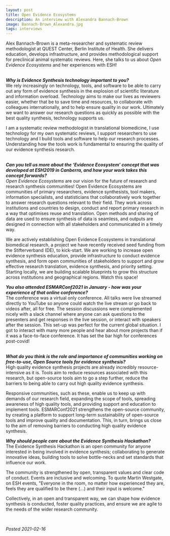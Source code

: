 ```yaml
---
layout: post
title: Open Evidence Ecosystems
description: An interview with Alexandra Bannach-Brown
image: Bannach-Brown_Alexandra.jpg
tags: interviews
---
```

<div class="clearfix">
Alex Bannach-Brown is a meta-researcher and systematic review methodologist at QUEST Center, Berlin Institute of Health. She delivers education, develops infrastructure, and provides methodological support for preclinical animal systematic reviews. Here, she talks to us about <em>Open Evidence Ecosystems</em> and her experiences with ESH!
</div>
<br>

<b><em>Why is Evidence Synthesis technology important to you?</em></b>  
We rely increasingly on technology, tools, and software to be able to carry out any form of evidence synthesis in the explosion of scientific literature and information overload. Technology aims to make our lives as reviewers easier, whether that be to save time and resources, to collaborate with colleagues internationally, and to help ensure quality in our work. Ultimately we want to answer our research questions as quickly as possible with the best quality synthesis, technology supports us.

I am a systematic review methodologist in translational biomedicine, I use technology for my own systematic reviews, I support researchers to use technology and I build tools and software to help our research processes. Understanding how the tools work is fundamental to ensuring the quality of our evidence synthesis research.  
<br>

<b><em>Can you tell us more about the ‘Evidence Ecosystem’ concept that was developed at ESH2019 in Canberra, and how your work takes this concept forwards?</em></b>  
<em>Open Evidence Ecosystems</em> are our vision for the future of research and research synthesis communities! Open Evidence Ecosystems are communities of primary researchers, evidence synthesists, tool makers, information specialists, and statisticians that collaboratively work together to answer research questions relevant to their field. They work across institutions and countries to design, conduct and report primary research in a way that optimises reuse and translation. Open methods and sharing of data are used to ensure synthesis of data is seamless, and outputs are designed in connection with all stakeholders and communicated in a timely way.
 
We are actively establishing Open Evidence Ecosystems in translational biomedical research, a project we have recently received seed funding from the Stifterverband (DE), to kick-start. We are working to increase open evidence synthesis education, provide infrastructure to conduct evidence synthesis, and form open communities of stakeholders to support and grow effective research translation, evidence synthesis, and priority setting. Starting locally, we are building scalable blueprints to grow this structure across institutions and geographical regions. Watch this space!
<br>

<b><em>You also attended ESMARConf2021 in January - how was your experience of that online conference?</em></b>  
The conference was a virtual only conference. All talks were live streamed directly to YouTube so anyone could watch the live stream or go back to videos after, all for free. The session discussions were complemented nicely with a slack channel where anyone can ask questions to the presenters and get responses in the live session, or interact with speakers after the session. This set-up was perfect for the current global situation. I got to interact with many more people and hear about more projects than if it was a face-to-face conference. It has set the bar high for conferences post-covid!  
<br>

<b><em>What do you think is the role and importance of communities working on free-to-use, Open Source tools for evidence synthesis?</em></b>  
High quality evidence synthesis projects are already incredibly resource-intensive as it is. Tools aim to reduce resources associated with this research, but open-source tools aim to go a step further, reduce the barriers to being able to carry out high quality evidence synthesis.
 
Responsive communities, such as these, enable us to keep up with demands of our research field, expanding the scope of tools, spreading awareness of high quality tools, and providing support and education to implement tools. ESMARConf2021 strengthens the open-source community, by creating a platform to support long-term sustainability of open-source tools and improve quality and documentation. This, in turn, brings us close to the aim of removing barriers to conducting high quality evidence synthesis.
<br>

<b><em>Why should people care about the Evidence Synthesis Hackathon?</em></b>  
The Evidence Synthesis Hackathon is an open community for anyone interested in being involved in evidence synthesis; collaborating to generate innovative ideas, building tools to solve bottle-necks and set standards that influence our work. 
 
The community is strengthened by open, transparent values and clear code of conduct. Events are inclusive and welcoming. To quote Martin Westgate, on ESH events, "Everyone in the room, no matter how experienced they are, feels they are qualified to be there (…) and their input is welcome."
 
Collectively, in an open and transparent way, we can shape how evidence synthesis is conducted, foster quality practices, and ensure we are agile to the needs of the wider research community.

<br>

<em>Posted 2021-02-16</em>